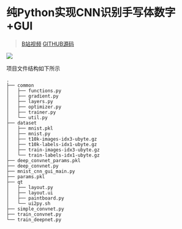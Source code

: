 # 纯Python实现CNN识别手写体数字+GUI

> [B站视频](https://www.bilibili.com/video/av87295309?t=45)
> [GITHUB源码](https://github.com/hamlinzheng/mnist)

![](https://img.hamlinzheng.com/i/2020/02/07/psh0gw.png)



项目文件结构如下所示

```
.
├── common
│   ├── functions.py
│   ├── gradient.py
│   ├── layers.py
│   ├── optimizer.py
│   ├── trainer.py
│   └── util.py
├── dataset
│   ├── mnist.pkl
│   ├── mnist.py
│   ├── t10k-images-idx3-ubyte.gz
│   ├── t10k-labels-idx1-ubyte.gz
│   ├── train-images-idx3-ubyte.gz
│   └── train-labels-idx1-ubyte.gz
├── deep_convnet_params.pkl
├── deep_convnet.py
├── mnist_cnn_gui_main.py
├── params.pkl
├── qt
│   ├── layout.py
│   ├── layout.ui
│   ├── paintboard.py
│   └── ui2py.sh
├── simple_convnet.py
├── train_convnet.py
└── train_deepnet.py
```
